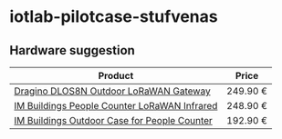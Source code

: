 # iotlab-pilotcase-stufvenas

## Hardware suggestion

| Product                                                                                                                                                                                                                     | Price    |
| --------------------------------------------------------------------------------------------------------------------------------------------------------------------------------------------------------------------------- | -------- |
| [Dragino DLOS8N Outdoor LoRaWAN Gateway](https://iot-shop.de/en/shop/dragino-dlos8n-outdoor-lorawan-gateway-5841?category=7&search=LoRaWAN+Gateway#attr=17051,20022,6145,20023,14699)                                       | 249.90 € |
| [IM Buildings People Counter LoRaWAN Infrared](https://iot-shop.de/en/shop/im-buildings-people-counter-lorawan-infrared-4735?search=counter&order=name+asc#attr=23729,1177,20464,21806,18727,18728,18729,21807,21805,14505) | 248.90 € |
| [IM Buildings Outdoor Case for People Counter](https://iot-shop.de/en/shop/imb-ib002-002-00-im-buildings-outdoor-case-for-people-counter-5166?search=counter&order=name+asc#attr=23332)                                     | 192.90 € |
